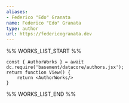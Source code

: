 ```yaml
---
aliases:
- Federico "Edo" Granata
name: Federico "Edo" Granata
type: author
url: https://federicogranata.dev
---
```



%% WORKS_LIST_START %%

```datacorejsx
const { AuthorWorks } = await dc.require('basement/datacore/authors.jsx');
return function View() {
    return <AuthorWorks/>
}
```
%% WORKS_LIST_END %%